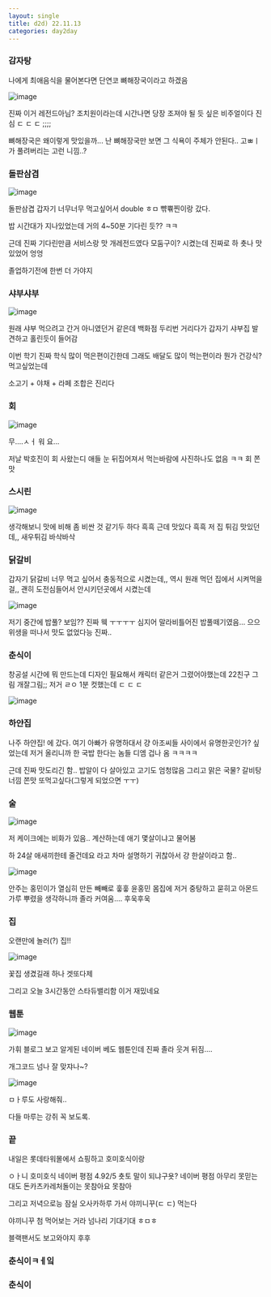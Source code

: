 ```yaml
---
layout: single
title: d2d) 22.11.13
categories: day2day
---
```


### 감자탕

나에게 최애음식을 물어본다면 단연코 뼈해장국이라고 하겠음

![image](https://user-images.githubusercontent.com/52832956/201482454-0aa86148-7972-4885-ae6e-36d8677dfc59.png)

진짜 이거 레전드아님? 조치원이라는데 시간나면 당장 조져야 될 듯 싶은 비주얼이다 진심 ㄷ ㄷ ㄷ ;;;;

뼈해장국은 왜이렇게 맛있을까... 난 뼈해장국만 보면 그 식욕이 주체가 안된다.. 고ㅃㅣ가 풀려버리는 고런 니낌..?

### 돌판삼겹

![image](https://user-images.githubusercontent.com/52832956/201482583-94e953e7-d4ad-45b9-950b-29cbd369f625.png)

돌판삼겹 갑자기 너무너무 먹고싶어서 double ㅎㅁ 뺚쀾찐이랑 갔다.

밥 시간대가 지나있었는데 거의 4~50분 기다린 듯?? ㅋㅋ

근데 진짜 기다린만큼 서비스랑 맛 개레전드였다 모둠구이? 시켰는데 진짜로 하 춋나 맛있었어 엉엉

졸업하기전에 한번 더 가야지

### 샤부샤부

![image](https://user-images.githubusercontent.com/52832956/201482665-9184c71f-2377-4528-a002-801bd3dc80a8.png)

원래 샤부 먹으려고 간거 아니였던거 같은데 백화점 두리번 거리다가 갑자기 샤부집 발견하고 홀린듯이 들어감

이번 학기 진짜 학식 많이 먹은편이긴한데 그래도 배달도 많이 먹는편이라 뭔가 건강식? 먹고싶었는데

소고기 + 야채 + 라페 조합은 진리다

### 회

![image](https://user-images.githubusercontent.com/52832956/201482678-5dc48760-1e72-4e11-9f08-06bea839c9a9.png)

무....ㅅㅓ 워 요...

저날 박호진이 회 사왔는디 애들 눈 뒤집어져서 먹는바람에 사진하나도 없음 ㅋㅋ 회 쫀맛

### 스시린

![image](https://user-images.githubusercontent.com/52832956/201482716-e6abc7eb-3815-41c7-81ac-60d729982874.png)

생각해보니 맛에 비해 좀 비싼 것 같기두 하다 흑흑 근데 맛있다 흑흑 저 집 튀김 맛있던데,, 새우튀김 바삭바삭

### 닭갈비

갑자기 닭갈비 너무 먹고 싶어서 충동적으로 시켰는데,, 역시 원래 먹던 집에서 시켜먹을걸,, 괜히 도전심들어서 안시키던곳에서 시켰는데

![image](https://user-images.githubusercontent.com/52832956/201482800-b4695a45-ed00-4f2f-91ba-63e65eb6a72a.png)

저기 중간에 밥풀? 보임?? 진짜 웩 ㅜㅜㅜㅜ 심지어 말라비틀어진 밥풀떼기였음... 으으 위생을 떠나서 맛도 없었다능 진짜..

### 춘식이

창공설 시간에 뭐 만드는데 디자인 필요해서 캐릭터 같은거 그렸어야했는데 22친구 그림 개잘그림;; 저거 ㄹㅇ 1분 컷했는데 ㄷ ㄷ ㄷ

![image](https://user-images.githubusercontent.com/52832956/201482819-144ac815-1b07-4f3d-9678-bc4cb6213f3f.png)

### 하얀집

나주 하얀집! 에 갔다. 여기 아빠가 유명하대서 걍 아조씨들 사이에서 유명한곳인가? 싶었는데 저거 올리니까 한 국밥 한다는 놈들 디엠 겁나 옴 ㅋㅋㅋㅋ

근데 진짜 맛도리긴 함.. 밥알이 다 살아있고 고기도 엄청많음 그리고 맑은 국물? 갈비탕 너낌 쫀맛 또먹고싶다(그렇게 되었으면 ㅜㅜ)

### 술

![image](https://user-images.githubusercontent.com/52832956/201482959-08d30879-1c62-4d66-883b-62541ea3ccce.png)

저 케이크에는 비화가 있음.. 계산하는데 애기 몇살이냐고 물어봄

하 24살 애새끼한테 줄건데요 라고 차마 설명하기 귀찮아서 걍 한살이라고 함..

![image](https://user-images.githubusercontent.com/52832956/201482998-8a2aded8-ebab-4fe9-8feb-2949104c8808.png)

안주는 홍민이가 열심히 만든 빼빼로 훟훟 윤홍민 몸집에 저거 중탕하고 묻히고 아몬드 가루 뿌렸을 생각하니까 졸라 커여움.... 후욱후욱

### 집

오랜만에 놀러(?) 집!!

![image](https://user-images.githubusercontent.com/52832956/201483057-f4d7e876-0685-4438-b2f6-000b156870ee.png)

꽃집 생겼길래 하나 겟또다제

그리고 오늘 3시간동안 스타듀밸리함 이거 재밌네요

### 웹툰

![image](https://user-images.githubusercontent.com/52832956/201483098-1916e5b0-94b2-4d7d-8f4e-fec831429214.png)

가휘 블로그 보고 알게된 네이버 베도 웹툰인데 진짜 졸라 웃겨 뒤짐....

개그코드 넘나 잘 맞쟈나~?

![image](https://user-images.githubusercontent.com/52832956/201483126-48ec3f40-0aef-4e79-be7c-9d91c03a78ec.png)

ㅁㅏ루도 사랑해줘..

다들 마루는 강쥐 꼭 보도록.

### 끝

내일은 롯데타워몰에서 쇼핑하고 호미호식이랑 

ㅇㅏ니 호미호식 네이버 평점 4.92/5 춋토 말이 되냐구욧? 네이버 평점 아무리 못믿는대도 돈카츠카레처돌이는 못참아요 못참아

그리고 저녁으로능 잠실 오사카하루 가서 야끼니꾸(ㄷ ㄷ) 먹는다

야끼니꾸 첨 먹어보는 거라 넘나리 기대기대 ㅎㅁㅎ

블랙팬서도 보고와야지 후후



### 춘식이ㅋㅔ잌
### 춘식이
